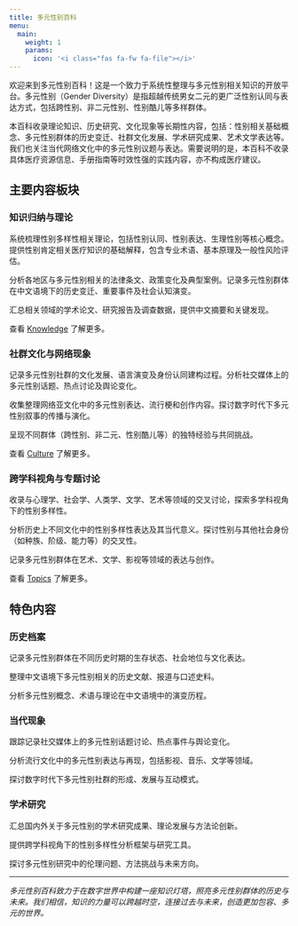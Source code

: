 ```yaml
---
title: 多元性别百科
menu:
  main:
    weight: 1
    params:
      icon: '<i class="fas fa-fw fa-file"></i>'
---
```


欢迎来到多元性别百科！这是一个致力于系统性整理与多元性别相关知识的开放平台。多元性别（Gender Diversity）是指超越传统男女二元的更广泛性别认同与表达方式，包括跨性别、非二元性别、性别酷儿等多样群体。

本百科收录理论知识、历史研究、文化现象等长期性内容，包括：性别相关基础概念、多元性别群体的历史变迁、社群文化发展、学术研究成果、艺术文学表达等。我们也关注当代网络文化中的多元性别议题与表达。需要说明的是，本百科不收录具体医疗资源信息、手册指南等时效性强的实践内容，亦不构成医疗建议。

## 主要内容板块

### 知识归纳与理论

系统梳理性别多样性相关理论，包括性别认同、性别表达、生理性别等核心概念。提供性别肯定相关医疗知识的基础解释，包含专业术语、基本原理及一般性风险评估。

分析各地区与多元性别相关的法律条文、政策变化及典型案例。记录多元性别群体在中文语境下的历史变迁、重要事件及社会认知演变。

汇总相关领域的学术论文、研究报告及调查数据，提供中文摘要和关键发现。

查看 [Knowledge](knowledge/) 了解更多。

### 社群文化与网络现象

记录多元性别社群的文化发展、语言演变及身份认同建构过程。分析社交媒体上的多元性别话题、热点讨论及舆论变化。

收集整理网络亚文化中的多元性别表达、流行梗和创作内容。探讨数字时代下多元性别叙事的传播与演化。

呈现不同群体（跨性别、非二元、性别酷儿等）的独特经验与共同挑战。

查看 [Culture](culture/) 了解更多。

### 跨学科视角与专题讨论

收录与心理学、社会学、人类学、文学、艺术等领域的交叉讨论，探索多学科视角下的性别多样性。

分析历史上不同文化中的性别多样性表达及其当代意义。探讨性别与其他社会身份（如种族、阶级、能力等）的交叉性。

记录多元性别群体在艺术、文学、影视等领域的表达与创作。

查看 [Topics](topics/) 了解更多。 

## 特色内容

### 历史档案

记录多元性别群体在不同历史时期的生存状态、社会地位与文化表达。

整理中文语境下多元性别相关的历史文献、报道与口述史料。

分析多元性别概念、术语与理论在中文语境中的演变历程。

### 当代现象

跟踪记录社交媒体上的多元性别话题讨论、热点事件与舆论变化。

分析流行文化中的多元性别表达与再现，包括影视、音乐、文学等领域。

探讨数字时代下多元性别社群的形成、发展与互动模式。

### 学术研究

汇总国内外关于多元性别的学术研究成果、理论发展与方法论创新。

提供跨学科视角下的性别多样性分析框架与研究工具。

探讨多元性别研究中的伦理问题、方法挑战与未来方向。

---

*多元性别百科致力于在数字世界中构建一座知识灯塔，照亮多元性别群体的历史与未来。我们相信，知识的力量可以跨越时空，连接过去与未来，创造更加包容、多元的世界。*